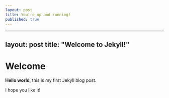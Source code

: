```yaml
---
layout: post
title: You're up and running!
published: true
---
```

---
layout: post
title:  "Welcome to Jekyll!"
---

# Welcome

**Hello world**, this is my first Jekyll blog post.

I hope you like it!